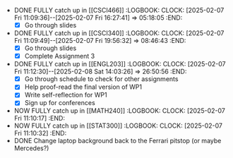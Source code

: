 - DONE FULLY catch up in [[CSCI466]]
  :LOGBOOK:
  CLOCK: [2025-02-07 Fri 11:09:36]--[2025-02-07 Fri 16:27:41] =>  05:18:05
  :END:
  * [x] Go through slides
- DONE FULLY catch up in [[CSCI340]]
  :LOGBOOK:
  CLOCK: [2025-02-07 Fri 11:09:49]--[2025-02-07 Fri 19:56:32] =>  08:46:43
  :END:
  * [x] Go through slides
  * [x] Complete Assignment 3
- DONE FULLY catch up in [[ENGL203]]
  :LOGBOOK:
  CLOCK: [2025-02-07 Fri 11:12:30]--[2025-02-08 Sat 14:03:26] =>  26:50:56
  :END:
  * [x] Go through schedule to check for other assignments
  * [x] Help proof-read the final version of WP1
  * [x] Write self-reflection for WP1
  * [x] Sign up for conferences
- NOW FULLY catch up in [[MATH240]]
  :LOGBOOK:
  CLOCK: [2025-02-07 Fri 11:10:17]
  :END:
- NOW FULLY catch up in [[STAT300]]
  :LOGBOOK:
  CLOCK: [2025-02-07 Fri 11:10:32]
  :END:
- DONE Change laptop background back to the Ferrari pitstop (or maybe Mercedes?)